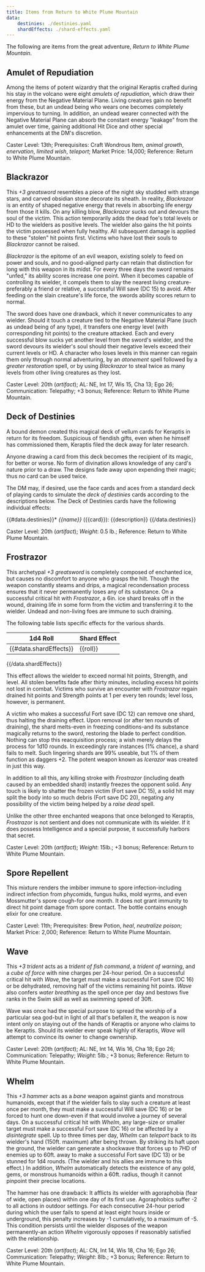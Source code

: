 ```yaml
---
title: Items from Return to White Plume Mountain
data:
    destinies: ./destinies.yaml
    shardEffects: ./shard-effects.yaml
---
```


The following are items from the great adventure, _Return to White Plume Mountain_.


Amulet of Repudiation
---------------------

Among the items of potent wizardry that the original Keraptis crafted during his stay in the volcano were eight _amulets of repudiation_, which draw their energy from the Negative Material Plane. Living creatures gain no benefit from these, but an undead being who wears one becomes completely impervious to turning. In addition, an  undead wearer connected with the Negative Material Plane can absorb the constant energy "leakage" from the amulet over time, gaining additional Hit Dice and other special enhancements at the DM's discretion.

Caster Level: 13th; Prerequisites: Craft Wondrous Item, _animal growth_, _enervation_, _limited wish_, _teleport_; Market Price: 14,000; Reference: Return to White Plume Mountain.


Blackrazor
----------

This _+3 greatsword_ resembles a piece of the night sky studded with strange stars, and carved obsidian stone decorate its sheath. In reality, _Blackrazor_ is an entity of shaped negative energy that revels in absorbing life energy from those it kills. On any killing blow, _Blackrazor_ sucks out and devours the soul of the victim. This action temporarily adds the dead foe's total levels or HD to the wielders as positive levels. The wielder also gains the hit points the victim possessed when fully healthy. All subsequent damage is applied to these "stolen" hit points first. Victims who have lost their souls to _Blackrazor_ cannot be raised.

_Blackrazor_ is the epitome of an evil weapon, existing solely to feed on power and souls, and no good-aligned party can retain that distinction for long with this weapon in its midst. For every three days the sword remains "unfed," its ability scores increase one point. When it becomes capable of controlling its wielder, it compels them to slay the nearest living creature-preferably a friend or relative, a successful Will save (DC 15) to avoid. After feeding on the slain creature's life force, the swords ability scores return to normal.

The sword does have one drawback, which it never communicates to any wielder. Should it touch a creature tied to the Negative Material Plane (such as undead being of any type), it transfers one energy level (with corresponding hit points) to the creature attacked. Each and every successful blow sucks yet another level from the sword's wielder, and the sword devours its wielder's soul should their negative levels exceed their current levels or HD. A character who loses levels in this manner can regain them only through normal adventuring, by an _atonement_ spell followed by a _greater restoration_ spell, or by using _Blackrazor_ to steal twice as many levels from other living creatures as they lost.

Caster Level: 20th (_artifact_); AL: NE, Int 17, Wis 15, Cha 13; Ego 26; Communication: Telepathy; +3 bonus; Reference: Return to White Plume Mountain.


Deck of Destinies
-----------------

A bound demon created this magical deck of vellum cards for Keraptis in return for its freedom. Suspicious of fiendish gifts, even when he himself has commissioned them, Keraptis filed the deck away for later research.

Anyone drawing a card from this deck becomes the recipient of its magic, for better or worse. No form of divination allows knowledge of any card's nature prior to a draw. The designs fade away upon expending their magic; thus no card can be used twice.

The DM may, if desired, use the face cards and aces from a standard deck of playing cards to simulate the _deck of destinies_ cards according to the descriptions below. The Deck of Destinies cards have the following individual effects:

{{#data.destinies}}* _{{name}}_ ({{card}}): {{description}}
{{/data.destinies}}

Caster Level: 20th (_artifact_); _Weight_: 0.5 lb.; Reference: Return to White Plume Mountain.


Frostrazor
----------

This archetypal _+3 greatsword_ is completely composed of enchanted ice, but causes no discomfort to anyone who grasps the hilt. Though the weapon constantly steams and drips, a magical recondensation process ensures that it never permanently loses any of its substance. On a successful critical hit with _Frostrazor_, a 6in. ice shard breaks off in the wound, draining life in some form from the victim and transferring it to the wielder. Undead and non-living foes are immune to such draining.

The following table lists specific effects for the various shards.

| 1d4 Roll | Shard Effect |
|:--------:|--------------|
{{#data.shardEffects}}| {{roll}} | {{effect}} |
{{/data.shardEffects}}

This effect allows the wielder to exceed normal hit points, Strength, and level. All stolen benefits fade after thirty minutes, including excess hit points not lost in combat. Victims who survive an encounter with _Frostrazor_ regain drained hit points and Strength points at 1 per every ten rounds; level loss, however, is permanent.

A victim who makes a successful Fort save (DC 12) can remove one shard, thus halting the draining effect. Upon removal (or after ten rounds of draining), the shard melts-even in freezing conditions-and its substance magically returns to the sword, restoring the blade to perfect condition. Nothing can stop this reacquisition process; a wish merely delays the process for 1d10 rounds. In exceedingly rare instances (1% chance), a shard fails to melt. Such lingering shards are 99% useable, but 1% of them function as daggers +2. The potent weapon known as _Icerazor_ was created in just this way.

In addition to all this, any killing stroke with _Frostrazor_ (including death caused by an embedded shard) instantly freezes the opponent solid. Any touch is likely to shatter the frozen victim (Fort save DC 15), a solid hit may split the body into so much debris (Fort save DC 20), negating any possibility of the victim being helped by a _raise dead_ spell.

Unlike the other three enchanted weapons that once belonged to Keraptis, _Frostrazor_ is not sentient and does not communicate with its wielder. If it does possess Intelligence and a special purpose, it successfully harbors that secret.

Caster Level: 20th (_artifact_); _Weight_: 15lb.; +3 bonus; Reference: Return to White Plume Mountain.


Spore Repellent
---------------

This mixture renders the imbiber immune to spore infection-including indirect infection from phycomids, fungus hulks, mold wyrms, and even Mossmutter's spore cough-for one month. It does not grant immunity to direct hit point damage from spore contact. The bottle contains enough elixir for one creature.

Caster Level: 11th; Prerequisites: Brew Potion, _heal_, _neutralize poison_; Market Price: 2,000; Reference: Return to White Plume Mountain.


Wave
----

This _+3 trident_ acts as a _trident of fish command_, a _trident of warning_, and a _cube of force_ with nine charges per 24-hour period. On a successful critical hit with _Wave_, the target must make a successful Fort save (DC 16) or be dehydrated, removing half of the victims remaining hit points. _Wave_ also confers _water breathing_ as the spell once per day and bestows five ranks in the Swim skill as well as swimming speed of 30ft.

Wave was once had the special purpose to spread the worship of a particular sea god-but in light of all that's befallen it, the weapon is now intent only on staying out of the hands of Keraptis or anyone who claims to be Keraptis. Should its wielder ever speak highly of Keraptis, _Wave_ will attempt to convince its owner to change ownership.

Caster Level: 20th (_artifact_); AL: NE, Int 14, Wis 16, Cha 18; Ego 26; Communication: Telepathy; _Weight_: 5lb.; +3 bonus; Reference: Return to White Plume Mountain.


Whelm
-----

This _+3 hammer_ acts as a _bane_ weapon against giants and monstrous humanoids, except that if the wielder fails to slay such a creature at least once per month, they must make a successful Will save (DC 16) or be forced to hunt one down-even if that would involve a journey of several days. On a successful critical hit with _Whelm_, any large-size or smaller target must make a successful Fort save (DC 16) or be affected by a _disintegrate_ spell.
    Up to three times per day, _Whelm_ can _teleport_ back to its wielder's hand (150ft. maximum) after being thrown. By striking its haft upon the ground, the wielder can generate a shockwave that forces up to 7HD of enemies up to 60ft. away to make a successful Fort save (DC 13) or be stunned for 1d4 rounds. (The wielder and his allies are immune to this effect.) In addition, _Whelm_ automatically detects the existence of any gold, gems, or monstrous humanoids within a 60ft. radius, though it cannot pinpoint their precise locations.

The hammer has one drawback: It afflicts its wielder with agoraphobia (fear of wide, open places) within one day of its first use. Agoraphobics suffer -2 to all actions in outdoor settings. For each consecutive 24-hour period during which the user fails to spend at least eight hours inside or underground, this penalty increases by -1 cumulatively, to a maximum of -5. This condition persists until the wielder disposes of the weapon permanently-an action _Whelm_ vigorously opposes if reasonably satisfied with the relationship.

Caster Level: 20th (_artifact_); AL: CN, Int 14, Wis 18, Cha 16; Ego 26; Communication: Telepathy; _Weight_: 8lb.; +3 bonus; Reference: Return to White Plume Mountain.
